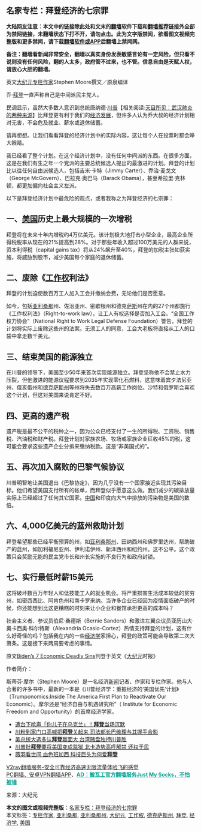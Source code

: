  <h2>名家专栏：拜登经济的七宗罪</h2> <p class="notice"><b>大陆网友注意：本文中的链接除此处和文末的<a href="https://github.com/bannedbook/fanqiang" >翻墙</a>软件下载和<a href="https://github.com/killgcd/justmysocks/blob/master/README.md">翻墙推荐</a>链接外全部为禁网链接，未翻墙状态下打不开，请勿点击。此为文字版禁闻，欲看图文视频完整版和更多禁闻，请下载<a href="https://github.com/bannedbook/fanqiang">翻墙软件或APP</a>后翻墙上禁闻网。</p><p>备注：翻墙看新闻非常安全，翻墙以真实身份发表敏感言论有一定风险，但只看不说则没有任何风险，翻的人太多，政府管不过来，也不管。信息自由是天赋人权，请放心大胆的翻墙。</b></p>  <div class="entry"> <p></p> <p>英文<span class='wp_keywordlink_affiliate'><a href="http://www.epochtimes.com/" title="大纪元" target="_blank">大纪元</a></span><a href="https://www.bannedbook.org/bnews/tag/%E4%B8%93%E6%A0%8F%E4%BD%9C%E5%AE%B6/" class="st_tag internal_tag" rel="tag" title="标签 专栏作家 下的日志">专栏作家</a>Stephen Moore撰文／原泉编译</p> <p>乔‧<a href="https://www.bannedbook.org/bnews/tag/%e6%8b%9c%e7%99%bb/" class="st_tag internal_tag" rel="tag" title="标签 拜登 下的日志">拜登</a>一直声称自己是中间派民主党人。</p> <p>民调显示，虽然大多数人意识到总统唐纳德‧<span class='wp_keywordlink'><a href="https://www.bannedbook.org/bnews/comments/20200816/1381118.html" title="天目所见：川普将再赢总统大选 共和党掌参众两院" target="_blank">川普</a></span>【相关阅读:<a href='https://www.bannedbook.org/bnews/comments/20200816/1381123.html' target='_blank'>天目所见：武汉肺炎的两种来源</a>】比拜登更有利于我们的<span class='wp_keywordlink'><a href="https://www.bannedbook.org/forum2/topic869.html" title="宪政、法治和经济发展——走向市场经济的制度保障" target="_blank">经济发展</a></span>，但许多人认为乔大叔的经济计划相对无害，不会危及就业、薪水或退休储蓄。</p> <p>请再想想。让我们看看拜登的经济计划中的实际内容，这让每个人在投票时都会睁大眼睛。</p>  <p>我已经看了整个计划。在这个经济计划中，没有任何中间派的东西。在很多方面，这是在我们有生之年一个党派的主要总统候选人提出的最激进的计划。拜登的计划比以往任何自由派候选人，包括吉米‧卡特（Jimmy Carter）、乔治‧麦戈文（George McGovern）、巴拉克‧奥巴马（Barack Obama），甚至希拉里‧克林顿，都更加偏向社会主义左派。</p> <p>以下是拜登经济计划中最危险的观点，或者我称之为拜登经济的七宗罪：</p> <h2><strong>一、<a href="https://www.bannedbook.org/bnews/tag/%e7%be%8e%e5%9b%bd/" class="st_tag internal_tag" rel="tag" title="标签 美国 下的日志">美国</a>历史上最大规模的一次增税</strong></h2> <p>拜登将在未来十年内增税约4万亿美元。该计划极大地打击小型企业，最高企业所得税税率从现在的21%提高到28%。对于那些年收入超过100万美元的人群来说，资本利得税（capital gains tax）将从24%飙升至40%，拜登的加税主张如获实施，将威胁到股市，减少美国每个家庭的退休储蓄。</p> <h2><strong>二、废除《<a href="https://www.bannedbook.org/bnews/tag/%E5%B7%A5%E4%BD%9C%E6%9D%83/" class="st_tag internal_tag" rel="tag" title="标签 工作权 下的日志">工作权</a>利法》</strong></h2> <p>拜登的计划迫使数百万工人加入工会并缴纳会费，无论他们是否愿意。</p> <p>如今，包括<a href="https://www.bannedbook.org/bnews/tag/%e4%ba%9a%e5%88%a9%e6%a1%91%e9%82%a3/" class="st_tag internal_tag" rel="tag" title="标签 亚利桑那 下的日志">亚利桑那</a>州、佐治亚州、密歇根州和德克<span class='wp_keywordlink'><a href="https://www.bannedbook.org/forum5/topic42.html" title="萨斯、诚信与自救" target="_blank">萨斯</a></span>州在内的27个州都施行《工作权利法》（Right-to-work law），让工人有权选择是否加入工会。“全国工作权力协会”（National Right to Work Legal Defense Foundation）警告，拜登的计划将实际上废除这些州的法案。无须工人的同意，工会大老板将直接从工人的口袋中拿走数千美元。</p>  <h2><strong>三、结束美国的能源独立</strong></h2> <p>在川普的领导下，美国至少50年来首次实现能源独立。拜登坚称他不会禁止水力压裂，但他激进的能源议程要求到2035年实现零化石燃料，这意味着宾夕法尼亚州、俄亥俄州和<a href="https://www.bannedbook.org/bnews/tag/%e5%be%b7%e5%85%8b%e8%90%a8%e6%96%af%e5%b7%9e/" class="st_tag internal_tag" rel="tag" title="标签 德克萨斯州 下的日志">德克萨斯州</a>等州将失去数百万高薪工作岗位。沙特和俄罗斯会喜欢这个计划，但这对美国来说肯定不好。</p> <h2><strong>四、更高的遗产税</strong></h2> <p>遗产税是最不公平的税种之一，因为公众已经支付了一生的所得税、工资税、销售税、汽油税和财产税。拜登计划对家族农场、牧场或家族企业征收45%的税，这可能会要求这些遗产企业分拆来缴纳税款。这是“非美国式的”。</p> <h2><strong>五、再次加入腐败的巴黎气候协议</strong></h2> <p>川普明智地让美国退出《巴黎协定》，因为几乎没有一个国家接近实现其污染目标。他们希望美国支付所有的帐单，而拜登似乎愿意这么做。我们减少的碳排放量实际上已经超过了任何其它国家。<span class='wp_keywordlink_affiliate'><a href="https://www.bannedbook.org/" title="中国" target="_blank">中国</a></span>和印度向大气中排放的污染物是美国的数倍。</p> <h2><strong>六、4,000亿美元的蓝州救助计划</strong></h2> <p>拜登希望那些已经平衡预算的州，如<a href="https://www.bannedbook.org/bnews/tag/%E4%BA%9A%E5%88%A9%E6%A1%91%E9%82%A3%E5%B7%9E/" class="st_tag internal_tag" rel="tag" title="标签 亚利桑那州 下的日志">亚利桑那州</a>、田纳西州和佛罗里达州，帮助破产的蓝州，如加利福尼亚州、伊利诺伊州、新泽西州和纽约州。这不公平。这个政策只会奖励无能的民主党市长和州长实施的不良行为和政府封锁。</p> <h2><strong>七、实行最低时薪15美元</strong></h2> <p>这将破坏数百万年轻人和低技能工人的就业机会。将严重损害生活成本较低的贫穷州，如密西西比、阿肯色州和南卡罗来纳。当许多企业已经因为疫情面临破产的时候，你还能想到比这更糟糕的时刻来让小企业和餐馆承担更高的成本吗？</p>  <p>社会主义者、参议员伯尼‧桑德斯（Bernie Sanders）和激进左翼众议员亚历山大‧奥卡西奥‧科尔特斯（Alexandria Ocasio-Cortez）热情支持拜登的计划，这有什么好奇怪的吗？包括我在内的一些<a href="https://www.bannedbook.org/bnews/tag/%E7%BB%8F%E6%B5%8E%E5%AD%A6/" class="st_tag internal_tag" rel="tag" title="标签 经济学 下的日志">经济学</a>家担心，拜登的政策可能会导致第二次大萧条。这是接下来两周要考虑的事情。</p> <p>原文<a href="https://www.theepochtimes.com/bidens-7-economic-deadly-sins_3545619.html">Biden’s 7 Economic Deadly Sins</a>刊登于英文《<a href="https://www.bannedbook.org/bnews/tag/%e5%a4%a7%e7%ba%aa%e5%85%83/" class="st_tag internal_tag" rel="tag" title="标签 大纪元 下的日志">大纪元</a>时报》</p> <p>作者简介：</p> <p>斯蒂芬‧摩尔（Stephen Moore）是一名经济<span class='wp_keywordlink_affiliate'><a href="https://www.bannedbook.org/" title="新闻">新闻</a></span>记者、作家和专栏作家。他与人合著的许多书中，最新的一本是《川普经济学：重振经济的‘美国优先’计划》（Trumponomics:Inside The America First Plan to Reactivate Our Economic）。摩尔还是“经济自由与机遇研究所”（ Institute for Economic Freedom and Opportunity）的首席经济学家。</p> <ul class='op-related-articles' title='相关阅读'> <li><a href='https://www.bannedbook.org/bnews/cnnews/20201103/1424715.html' target='_blank'>遭台下呛声「你儿子在乌克兰」！<b>拜登</b>当场沉默</a></li> <li><a href='https://www.bannedbook.org/bnews/cnnews/20201103/1424701.html' target='_blank'>川粉到家门口高喊把<b>拜登</b>关起来 司法部长巴维理与其握手合影</a></li> <li><a href='https://www.bannedbook.org/bnews/cnnews/20201103/1424700.html' target='_blank'>美总统大选多认<b>拜登</b>赢面大 台湾赌盘独押川普胜</a></li> <li><a href='https://www.bannedbook.org/bnews/cnnews/20201103/1424689.html' target='_blank'>川普批<b>拜登</b>要将美国变成监狱 北卡造势高呼解禁 还权于民</a></li> <li><a href='https://www.bannedbook.org/bnews/ccpdope/20201103/1424684.html' target='_blank'>薇羽看世间 血色班加西 科技巨头为何爱<b>拜登</b></a></li> </ul> <p class="texttj"> <a href="https://www.bannedbook.org/forum23/topic22702.html" target="_blank">V2ray翻墙服务-安全可靠经济高速无限流量体验飞的感觉</a><br/> <a href="https://github.com/bannedbook/fanqiang/wiki/%E7%A6%81%E9%97%BB%E7%BD%91%E5%AE%89%E5%8D%93%E7%BF%BB%E5%A2%99%E6%96%B0%E9%97%BBAPP" target="_blank">PC翻墙、安卓VPN翻墙APP</a>、<span onclick="window.open('https://github.com/killgcd/justmysocks/blob/master/README.md')" style="font-weight:bold;color:#00A191;cursor:pointer;text-decoration:underline;outline:none">AD：搬瓦工官方翻墙服务Just My Socks，不怕被墙</span></p><p>来源：大纪元</p> <a name='sharetosocial'></a>       <div><b>本文的图文或视频完整版</b>：<a href='https://www.bannedbook.org/bnews/cbnews/20201103/1424657.html'>名家专栏：拜登经济的七宗罪</a></div>  </div><!--END ENTRY--> <div class="postfooter"> <div>本文标签：<a href="https://www.bannedbook.org/bnews/tag/%E4%B8%93%E6%A0%8F%E4%BD%9C%E5%AE%B6/" rel="tag">专栏作家</a>, <a href="https://www.bannedbook.org/bnews/tag/%e4%ba%9a%e5%88%a9%e6%a1%91%e9%82%a3/" rel="tag">亚利桑那</a>, <a href="https://www.bannedbook.org/bnews/tag/%E4%BA%9A%E5%88%A9%E6%A1%91%E9%82%A3%E5%B7%9E/" rel="tag">亚利桑那州</a>, <a href="https://www.bannedbook.org/bnews/tag/%e5%a4%a7%e7%ba%aa%e5%85%83/" rel="tag">大纪元</a>, <a href="https://www.bannedbook.org/bnews/tag/%E5%B7%A5%E4%BD%9C%E6%9D%83/" rel="tag">工作权</a>, <a href="https://www.bannedbook.org/bnews/tag/%e5%be%b7%e5%85%8b%e8%90%a8%e6%96%af%e5%b7%9e/" rel="tag">德克萨斯州</a>, <a href="https://www.bannedbook.org/bnews/tag/%e6%8b%9c%e7%99%bb/" rel="tag">拜登</a>, <a href="https://www.bannedbook.org/bnews/tag/%E7%BB%8F%E6%B5%8E%E5%AD%A6/" rel="tag">经济学</a>, <a href="https://www.bannedbook.org/bnews/tag/%e7%be%8e%e5%9b%bd/" rel="tag">美国</a></div>  </div><!--END POSTFOOTER--> 